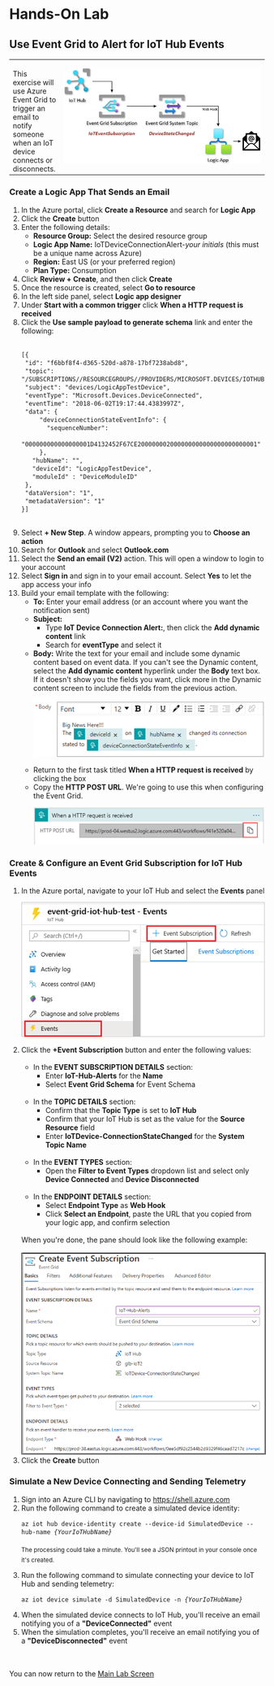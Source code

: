 <h1>Hands-On Lab</h1>

<h2>Use Event Grid to Alert for IoT Hub Events</h2>
<table>
<tr>
<td width="20%" valign="top"><br>This exercise will use Azure Event Grid to trigger an email to notify someone when an IoT device connects or disconnects.</td>
<td>

![EventGridDiagram](./images/EventGridDiagram.png) 

</td>
</tr>
</table>
<p>
<h3>Create a Logic App That Sends an Email</h3>
<ol>
  <li>In the Azure portal, click <b>Create a Resource</b> and search for <b>Logic App</b>
  <li>Click the <b>Create</b> button
  <li>Enter the following details:
    <ul>
      <li><b>Resource Group:</b>  Select the desired resource group
      <li><b>Logic App Name:</b>  IoTDeviceConnectionAlert-<i>your initials</i>  (this must be a unique name across Azure)
      <li><b>Region:</b>  East US (or your preferred region)
      <li><b>Plan Type:</b> Consumption
    </ul>
  <li>Click <b>Review + Create</b>, and then click <b>Create</b>
  <li>Once the resource is created, select <b>Go to resource</b>
  <li>In the left side panel, select <b>Logic app designer</b>
  <li>Under <b>Start with a common trigger</b> click <b>When a HTTP request is received</b>
  <li>Click the <b>Use sample payload to generate schema</b> link and enter the following:
    <pre><code class="lang-azurecli" title="JSON">
[{  
 "id": "f6bbf8f4-d365-520d-a878-17bf7238abd8",
 "topic": "/SUBSCRIPTIONS/<azure subscription ID>/RESOURCEGROUPS/<resource group name>/PROVIDERS/MICROSOFT.DEVICES/IOTHUBS/<hub name>",
 "subject": "devices/LogicAppTestDevice",
 "eventType": "Microsoft.Devices.DeviceConnected",
 "eventTime": "2018-06-02T19:17:44.4383997Z",
 "data": {
     "deviceConnectionStateEventInfo": {
       "sequenceNumber":
         "000000000000000001D4132452F67CE200000002000000000000000000000001"
     },
   "hubName": "<hub name>",
   "deviceId": "LogicAppTestDevice",
   "moduleId" : "DeviceModuleID"
 }, 
 "dataVersion": "1",
 "metadataVersion": "1"
}]
 </code></pre>
 <li>Select <b>+ New Step</b>. A window appears, prompting you to <b>Choose an action</b>
 <li>Search for <b>Outlook</b> and select <b>Outlook.com</b>
 <li>Select the <b>Send an email (V2)</b> action.  This will open a window to login to your account
 <li>Select <b>Sign in</b> and sign in to your email account. Select <b>Yes</b> to let the app access your info
 <li>Build your email template with the following:
 <ul>
   <li><b>To:</b> Enter your email address (or an account where you want the notification sent)
   <li><b>Subject:</b>
   <ul>
     <li>Type <b>IoT Device Connection Alert:</b>, then click the <b>Add dynamic content</b> link
     <li>Search for <b>eventType</b> and select it
   </ul>
 <li><b>Body:</b> Write the text for your email and include some dynamic content based on event data. If you can't see the Dynamic content, select the <b>Add dynamic content</b> hyperlink under the <b>Body</b> text box. If it doesn't show you the fields you want, click more in the Dynamic content screen to include the fields from the previous action.
 
 ![AlertEmailBody](./images/IoTDeviceConnectionStateAlert-Body.png)
 
 <li>Return to the first task titled <b>When a HTTP request is received</b> by clicking the box
 <li>Copy the <b>HTTP POST URL</b>.  We're going to use this when configuring the Event Grid.
 
 ![WebHookURL](./images/HTTPWebHook-URL.png)
 
</ol>
<h3>Create & Configure an Event Grid Subscription for IoT Hub Events</h2>
<ol>
<li>In the Azure portal, navigate to your IoT Hub and select the <b>Events</b> panel

![IoTHubEventGrid](./images/IotHub-EventGridSubscription.png)

<li>Click the <b>+Event Subscription</b> button and enter the following values:
<ul><br>
  <li>In the <b>EVENT SUBSCRIPTION DETAILS</b> section:
  <ul>
    <li>Enter <b>IoT-Hub-Alerts</b> for the <b>Name</b>
    <li>Select <b>Event Grid Schema</b> for </b>Event Schema</b>
  </ul><br>
  <li>In the <b>TOPIC DETAILS</b> section:
  <ul>
    <li>Confirm that the <b>Topic Type</b> is set to <b>IoT Hub</b>
    <li>Confirm that your IoT Hub is set as the value for the <b>Source Resource</b> field
    <li>Enter <b>IoTDevice-ConnectionStateChanged</b> for the <b>System Topic Name</b>
  </ul><br>
  <li>In the <b>EVENT TYPES</b> section:
  <ul>
    <li>Open the <b>Filter to Event Types</b> dropdown list and select only <b>Device Connected</b> and <b>Device Disconnected</b>
  </ul><br>
  <li>In the <b>ENDPOINT DETAILS</b> section:
  <ul>
    <li>Select <b>Endpoint Type</b> as <b>Web Hook</b>
    <li>Click <b>Select an Endpoint</b>, paste the URL that you copied from your logic app, and confirm selection
  </ul>
  </ul>
  <br>
  When you're done, the pane should look like the following example:
  <br><br>
  <img src="./images/CreateEventSubscription.png" style="border:1px solid black">
  <li>Click the <b>Create</b> button
</ol>
<h3>Simulate a New Device Connecting and Sending Telemetry</h3>
<ol>
<li>Sign into an Azure CLI by navigating to <a href="https://shell.azure.com">https://shell.azure.com</a>
<li>Run the following command to create a simulated device identity:
<p>
  <pre><code class="lang-azurecli">az iot hub device-identity create --device-id SimulatedDevice --hub-name <i>{YourIoTHubName}</i>
</code></pre>
<sub>The processing could take a minute. You'll see a JSON printout in your console once it's created.</sub><p>
<li>Run the following command to simulate connecting your device to IoT Hub and sending telemetry:
<p>
  <pre><code class="lang-azurecli">az iot device simulate -d SimulatedDevice -n <i>{YourIoTHubName}</i>
</code></pre>
<li>When the simulated device connects to IoT Hub, you'll receive an email notifying you of a <b>"DeviceConnected"</b> event
<li>When the simulation completes, you'll receive an email notifying you of a <b>"DeviceDisconnected"</b> event
</ol>
<br><br>
You can now return to the <a href="README.md">Main Lab Screen</a>
  

